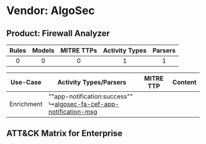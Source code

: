 Vendor: AlgoSec
===============
Product: Firewall Analyzer
--------------------------
| Rules | Models | MITRE TTPs | Activity Types | Parsers |
|:-----:|:------:|:----------:|:--------------:|:-------:|
|   0   |   0    |     0      |       1        |    1    |

|  Use-Case  | Activity Types/Parsers    | MITRE TTP | Content    |
|:----------:| ---- | --------- | ---- |
| Enrichment |  ""app-notification:success""<br> ↳[algosec-fa-cef-app-notification-msg](Ps/pC_algosecfacefappnotificationmsg.md)<br> |    | [](RM/r_m_algosec_firewall_analyzer_Enrichment.md) |

ATT&CK Matrix for Enterprise
----------------------------

